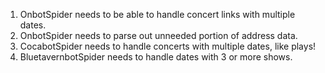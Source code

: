 1.  OnbotSpider needs to be able to handle concert links with multiple dates.
2.  OnbotSpider needs to parse out unneeded portion of address data.
3.  CocabotSpider needs to handle concerts with multiple dates, like plays!
4.  BluetavernbotSpider needs to handle dates with 3 or more shows.
